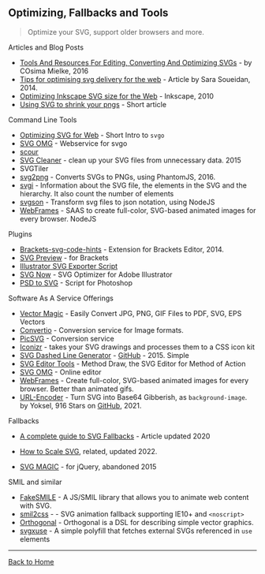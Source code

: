 ## Optimizing, Fallbacks and Tools
> Optimize your SVG, support older browsers and more.

Articles and Blog Posts

* [Tools And Resources For Editing, Converting And Optimizing SVGs](https://www.smashingmagazine.com/2016/04/tools-and-resources-for-editing-converting-and-optimizing-svgs/) - by COsima Mielke, 2016
* [Tips for optimising svg delivery for the web](http://calendar.perfplanet.com/2014/tips-for-optimising-svg-delivery-for-the-web/) - Article by Sara Soueidan, 2014.
* [Optimizing Inkscape SVG size for the Web](http://tavmjong.free.fr/blog/?p=79) -  Inkscape, 2010
* [Using SVG to shrink your pngs](http://peterhrynkow.com/how-to-compress-a-png-like-a-jpeg) - Short article

Command Line Tools

* [Optimizing SVG for Web](http://web-design-weekly.com/2014/10/22/optimizing-svg-web/) - Short Intro to `svgo`
* [SVG OMG](https://jakearchibald.github.io/svgomg/) - Webservice for svgo
* [scour](https://github.com/codedread/scour)
* [SVG Cleaner](https://github.com/RazrFalcon/SVGCleaner) -  clean up your SVG files from unnecessary data. 2015
* SVGTiler
* [svg2png](https://github.com/domenic/svg2png) - Converts SVGs to PNGs, using PhantomJS, 2016.
* [svgi](https://github.com/Angelmmiguel/svgi) - Information about the SVG file, the elements in the SVG and the hierarchy. It also count the number of elements
* [svgson](https://github.com/elrumordelaluz/svgson) - Transform svg files to json notation, using NodeJS
* [WebFrames](https://github.com/webframes/webframes) - SAAS to create full-color, SVG-based animated images for every browser. NodeJS

Plugins

* [Brackets-svg-code-hints](https://github.com/sprintr/brackets-svg-code-hints) - Extension for Brackets Editor, 2014.
* [SVG Preview](https://github.com/peterflynn/svg-preview) - for Brackets
* [Illustrator SVG Exporter Script](https://github.com/iconic/illustrator-svg-exporter)
* [SVG Now](https://github.com/davidderaedt/SVG-NOW) - SVG Optimizer for Adobe Illustrator
* [PSD to SVG](http://hackingui.com/design/export-photoshop-layer-to-svg/) - Script for Photoshop

Software As A Service Offerings

* [Vector Magic](http://vectormagic.com/) - Easily Convert JPG, PNG, GIF Files to PDF, SVG, EPS Vectors
* [Convertio](https://convertio.co) - Conversion service for Image formats.
* [PicSVG](http://picsvg.com/) - Conversion service
* [Iconizr](http://iconizr.com/) - takes your SVG drawings and processes them to a CSS icon kit
* [SVG Dashed Line Generator](http://gigacore.github.io/demos/svg-stroke-dasharray-generator/) - [GitHub](https://github.com/Gigacore/SVG-Dashed-Lines-Generator) - 2015. Simple
* [SVG Editor Tools](https://github.com/duopixel/Method-Draw) - Method Draw, the SVG Editor for Method of Action
* [SVG OMG](https://jakearchibald.github.io/svgomg/) - Online editor
* [WebFrames](https://www.svachon.com/webframes/) - Create full-color, SVG-based animated images for every browser. Better than animated gifs.
* [URL-Encoder](http://yoksel.github.io/url-encoder) - Turn SVG into Base64 Gibberish, as `background-image`. by Yoksel, 916 Stars on [GitHub](https://github.com/yoksel/url-encoder/), 2021.

Fallbacks

* [A complete guide to SVG Fallbacks](https://css-tricks.com/a-complete-guide-to-svg-fallbacks/) - Article updated 2020
* [How to Scale SVG](https://css-tricks.com/scale-svg/), related, updated 2022.

* [SVG MAGIC](https://github.com/dirkgroenen/SVGMagic) - for jQuery, abandoned 2015

SMIL and similar

* [FakeSMILE](http://leunen.me/fakesmile/index.html) - A JS/SMIL library that allows you to animate web content with SVG.
* [smil2css](https://github.com/webframes/smil2css) - - SVG animation fallback supporting IE10+ and `<noscript>`
* [Orthogonal](https://github.com/davidchambers/orthogonal) - Orthogonal is a DSL for describing simple vector graphics.
* [svgxuse](https://github.com/Keyamoon/svgxuse) - A simple polyfill that fetches external SVGs referenced in `use` elements

---
[Back to Home](https://github.com/knbknb/awesome-svg)
